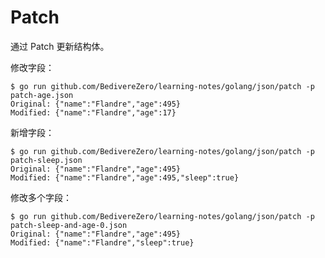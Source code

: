 # Patch

通过 Patch 更新结构体。

修改字段：

```console
$ go run github.com/BedivereZero/learning-notes/golang/json/patch -p patch-age.json
Original: {"name":"Flandre","age":495}
Modified: {"name":"Flandre","age":17}
```

新增字段：

```console
$ go run github.com/BedivereZero/learning-notes/golang/json/patch -p patch-sleep.json
Original: {"name":"Flandre","age":495}
Modified: {"name":"Flandre","age":495,"sleep":true}
```

修改多个字段：

```console
$ go run github.com/BedivereZero/learning-notes/golang/json/patch -p patch-sleep-and-age-0.json
Original: {"name":"Flandre","age":495}
Modified: {"name":"Flandre","sleep":true}
```

